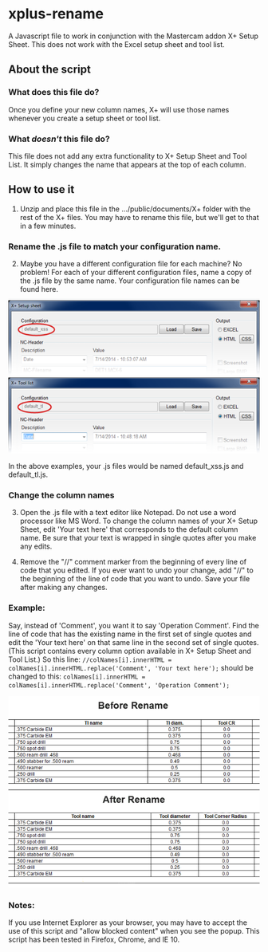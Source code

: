 xplus-rename
============

A Javascript file to work in conjunction with the Mastercam addon X+ Setup Sheet. This does not work with the Excel setup sheet and tool list.

## About the script ##

### **What does this file do?** ###

Once you define your new column names, X+ will use those names whenever you create a setup sheet or tool list.

### **What *doesn't* this file do?** ###

This file does not add any extra functionality to X+ Setup Sheet and Tool List. It simply changes the name that appears at the top of each column.

## How to use it ##

1) Unzip and place this file in the .../public/documents/X+ folder with the rest of the X+ files. You may have to rename this file, but we'll get to that in a few minutes.

### Rename the .js file to match your configuration name. ###

2) Maybe you have a different configuration file for each machine? No problem! For each of your different configuration files, name a copy of the .js file by the same name. Your configuration file names can be found here.

![](images/sheet-file-name.png)
![](images/tl-file-name.png)

In the above examples, your .js files would be named default_xss.js and default_tl.js. 

### Change the column names ###

3) Open the .js file with a text editor like Notepad. Do not use a word processor like MS Word. To change the column names of your X+ Setup Sheet, edit 'Your text here' that corresponds to the default column name. Be sure that your text is wrapped in single quotes after you make any edits.

4) Remove the "//" comment marker from the beginning of every line of code that you edited. If you ever want to undo your change, add "//" to the beginning of the line of code that you want to undo. Save your file after making any changes.

### Example: ###

Say, instead of 'Comment', you want it to say 'Operation Comment'. Find the line of code that has the existing name in the first set of single quotes and edit the 'Your text here' on that same line in the second set of single quotes. (This script contains every column option available in X+ Setup Sheet and Tool List.) So this line:
`//colNames[i].innerHTML = colNames[i].innerHTML.replace('Comment', 'Your text here');`
should be changed to this:
`colNames[i].innerHTML = colNames[i].innerHTML.replace('Comment', 'Operation Comment');`

![](images/before-and-after.png)

### Notes: ###

If you use Internet Explorer as your browser, you may have to accept the use of this script and "allow blocked content" when you see the popup. This script has been tested in Firefox, Chrome, and IE 10.

